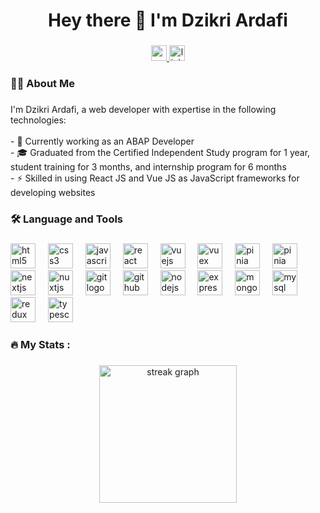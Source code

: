 ###
<h1 align="center">Hey there 👋 I'm Dzikri Ardafi</h1>

###

###
<div align="center">
  <a href="https://dzikri-ardafi.vercel.app/" target="_blank">
    <img src="https://img.shields.io/badge/Portfolio-Visit-1abc9c?style=for-the-badge&logo=vercel&labelColor=black" height="25" alt="portfolio link" />
  </a>
  <a href="https://www.linkedin.com/in/dzikri-ardafi-77775b231/" target="_blank">
    <img src="https://img.shields.io/static/v1?message=LinkedIn&logo=linkedin&label=&color=0077B5&logoColor=white&labelColor=&style=for-the-badge" height="25" alt="linkedin logo"  />
  </a>
</div>

<h3 align="left">👩‍💻  About Me</h3>

###
<p align="left">I'm Dzikri Ardafi, a web developer with expertise in the following technologies:<br><br>
- 🔭 Currently working as an ABAP Developer<br>
- 🎓 Graduated from the Certified Independent Study program for 1 year, student training for 3 months, and internship program for 6 months<br>
- ⚡ Skilled in using React JS and Vue JS as JavaScript frameworks for developing websites</p>

###

<h3 align="left">🛠 Language and Tools</h3>

###

<div align="left">
  <img src="https://cdn.jsdelivr.net/gh/devicons/devicon/icons/html5/html5-original-wordmark.svg" height="40" alt="html5 logo" />
  <img width="12" />
  <img src="https://cdn.jsdelivr.net/gh/devicons/devicon/icons/css3/css3-original-wordmark.svg" height="40" alt="css3 logo" />
  <img width="12" />
  <img src="https://cdn.jsdelivr.net/gh/devicons/devicon/icons/javascript/javascript-original.svg" height="40" alt="javascript logo" />
  <img width="12" />
  <img src="https://cdn.jsdelivr.net/gh/devicons/devicon/icons/react/react-original-wordmark.svg" height="40" alt="react logo" />
  <img width="12" />
  <img src="https://cdn.jsdelivr.net/gh/devicons/devicon/icons/vuejs/vuejs-original-wordmark.svg" height="40" alt="vuejs logo" />
  <img width="12" />
  <img src="https://res.cloudinary.com/practicaldev/image/fetch/s--U_zehYXY--/c_imagga_scale,f_auto,fl_progressive,h_500,q_auto,w_1000/https://dev-to-uploads.s3.amazonaws.com/i/dzro862c8wjfpshr6xou.png" height="40" alt="vuex logo" />
  <img width="12" />
  <img src="https://upload.wikimedia.org/wikipedia/commons/1/1c/Pinialogo.svg" height="40" alt="pinia logo" />
  <img width="12" />
  <img src="https://tohsoluciones.com/wp-content/uploads/2020/06/SAP-ABAP.jpg" height="40" alt="pinia logo" />
  <img width="12" />
  <img src="https://cdn.jsdelivr.net/gh/devicons/devicon/icons/nextjs/nextjs-original-wordmark.svg" height="40" alt="nextjs logo" />
  <img width="12" />
  <img src="https://cdn.jsdelivr.net/gh/devicons/devicon/icons/nuxtjs/nuxtjs-original-wordmark.svg" height="40" alt="nuxtjs logo" />
  <img width="12" />
  <img src="https://cdn.jsdelivr.net/gh/devicons/devicon/icons/git/git-plain-wordmark.svg" height="40" alt="git logo" />
  <img width="12" />
  <img src="https://cdn.jsdelivr.net/gh/devicons/devicon/icons/github/github-original-wordmark.svg" height="40" alt="github logo" />
  <img width="12" />
  <img src="https://cdn.jsdelivr.net/gh/devicons/devicon/icons/nodejs/nodejs-original-wordmark.svg" height="40" alt="nodejs logo" />
  <img width="12" />
  <img src="https://cdn.jsdelivr.net/gh/devicons/devicon/icons/express/express-original-wordmark.svg" height="40" alt="express logo" />
  <img width="12" />
  <img src="https://cdn.jsdelivr.net/gh/devicons/devicon/icons/mongodb/mongodb-original-wordmark.svg" height="40" alt="mongodb logo" />
  <img width="12" />
  <img src="https://cdn.jsdelivr.net/gh/devicons/devicon/icons/mysql/mysql-original-wordmark.svg" height="40" alt="mysql logo" />
  <img width="12" />
  <img src="https://cdn.jsdelivr.net/gh/devicons/devicon/icons/redux/redux-original.svg" height="40" alt="redux logo" />
  <img width="12" />
  <img src="https://cdn.jsdelivr.net/gh/devicons/devicon/icons/typescript/typescript-original.svg" height="40" alt="typescript logo" />
</div>

###

<h3 align="left">🔥   My Stats :</h3>

###

<div align="center">
  <img src="https://streak-stats.demolab.com?user=Dzikri-Ardafi&locale=en&mode=daily&theme=dark&hide_border=false&border_radius=5&order=3" height="220" alt="streak graph"  />
</div>

###
